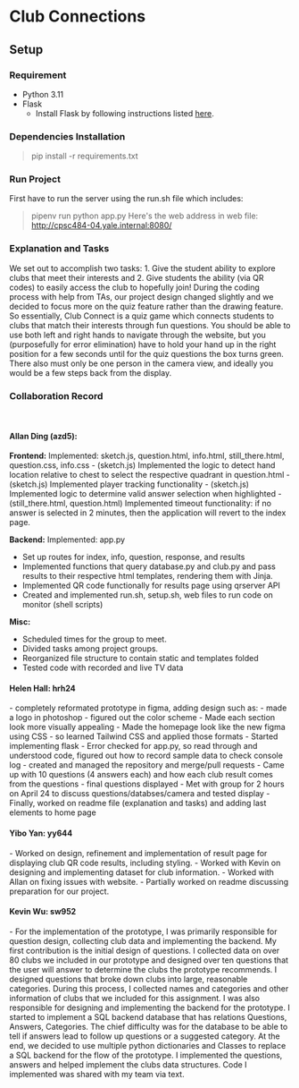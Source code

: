 # Club Connections

## Setup

### Requirement

- Python 3.11
- Flask
  - Install Flask by following instructions listed [here](https://flask.palletsprojects.com/en/2.2.x/installation/).

### Dependencies Installation

> pip install -r requirements.txt

### Run Project
First have to run the server using the run.sh file which includes: 
 > pipenv run python app.py
 Here's the web address in web file: http://cpsc484-04.yale.internal:8080/

### Explanation and Tasks
  We set out to accomplish two tasks: 1. Give the student ability to explore clubs that meet their interests and 2. Give students the ability (via QR codes) to easily access the club to hopefully join! During the coding process with help from TAs, our project design changed slightly and we decided to focus more on the quiz feature rather than the drawing feature. So essentially, Club Connect is a quiz game which connects students to clubs that match their interests through fun questions. You should be able to use both left and right hands to navigate through the website, but you (purposefully for error elimination) have to hold your hand up in the right position for a few seconds until for the quiz questions the box turns green. There also must only be one person in the camera view, and ideally you would be a few steps back from the display. 

### Collaboration Record
<br>
<h4>Allan Ding (azd5):</h4>
<b>Frontend:</b>
Implemented: sketch.js, question.html, info.html, still_there.html, question.css, info.css
- (sketch.js) Implemented the logic to detect hand location relative to chest to select the respective quadrant in question.html
- (sketch.js) Implemented player tracking functionality
- (sketch.js) Implemented logic to determine valid answer selection when highlighted
- (still_there.html, question.html) Implemented timeout functionality: if no answer is selected in 2 minutes, then the application will revert to the index page.

<b>Backend:</b>
Implemented: app.py 
- Set up routes for index, info, question, response, and results
- Implemented functions that query database.py and club.py and pass results to their respective html templates, rendering them with Jinja.
- Implemented QR code functionally for results page using qrserver API
- Created and implemented run.sh, setup.sh, web files to run code on monitor (shell scripts)

<b>Misc:</b> 
- Scheduled times for the group to meet.
- Divided tasks among project groups.
- Reorganized file structure to contain static and templates folded
- Tested code with recorded and live TV data



<h4>Helen Hall: hrh24</h4>
- completely reformated prototype in figma, adding design such as:
  -  made a logo in photoshop
  -  figured out the color scheme
  -  Made each section look more visually appealing
- Made the homepage look like the new figma using CSS - so learned Tailwind CSS and applied those formats
- Started implementing flask
- Error checked for app.py, so read through and understood code, figured out how to record sample data to check console log
- created and managed the repository and merge/pull requests
- Came up with 10 questions (4 answers each) and how each club result comes from the questions - final questions displayed
- Met with group for 2 hours on April 24 to discuss questions/databses/camera and tested display
- Finally, worked on readme file (explanation and tasks) and adding last elements to home page

<h4>Yibo Yan: yy644</h4>
- Worked on design, refinement and implementation of result page for displaying club QR code results, including styling. 
- Worked with Kevin on designing and implementing dataset for club information.
- Worked with Allan on fixing issues with website.
- Partially worked on readme discussing preparation for our project.

<h4>Kevin Wu: sw952</h4>
- For the implementation of the prototype, I was primarily responsible for question design, collecting club data and implementing the backend. My first contribution is the initial design of questions. I collected data on over 80 clubs we included in  our prototype  and designed over ten questions that the user will answer to determine the clubs the prototype recommends. I designed questions that broke down clubs into large, reasonable categories. During this process, I collected names and categories and other information of clubs that we included for this assignment. I was also responsible for designing and implementing the backend for the prototype. I started to implement a SQL backend database that has relations Questions, Answers, Categories. The chief difficulty was for the database to be able to tell if answers lead to follow up questions or a suggested category. At the end, we decided to use multiple python dictionaries and Classes to replace a SQL backend for the flow of the prototype. I implemented the questions, answers and helped implement the clubs data structures. Code I implemented was shared with my team via text.

